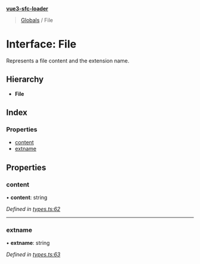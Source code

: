 **[vue3-sfc-loader](../README.md)**

> [Globals](../README.md) / File

# Interface: File

Represents a file content and the extension name.

## Hierarchy

* **File**

## Index

### Properties

* [content](file.md#content)
* [extname](file.md#extname)

## Properties

### content

•  **content**: string

*Defined in [types.ts:62](https://github.com/FranckFreiburger/vue3-sfc-loader/blob/d3200d4/src/types.ts#L62)*

___

### extname

•  **extname**: string

*Defined in [types.ts:63](https://github.com/FranckFreiburger/vue3-sfc-loader/blob/d3200d4/src/types.ts#L63)*
